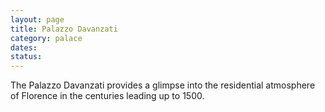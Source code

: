 ```yaml
---
layout: page
title: Palazzo Davanzati
category: palace
dates:
status:
---
```


The Palazzo Davanzati provides a glimpse into the residential atmosphere of Florence in the centuries leading up to 1500.
